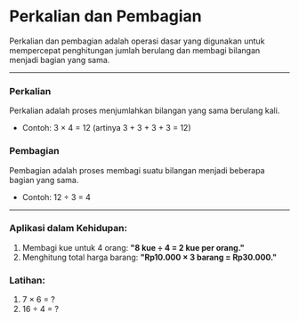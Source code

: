 # Perkalian dan Pembagian

Perkalian dan pembagian adalah operasi dasar yang digunakan untuk mempercepat penghitungan jumlah berulang dan membagi bilangan menjadi bagian yang sama.

---

### Perkalian
Perkalian adalah proses menjumlahkan bilangan yang sama berulang kali.
- Contoh: 3 × 4 = 12 (artinya 3 + 3 + 3 + 3 = 12)

### Pembagian
Pembagian adalah proses membagi suatu bilangan menjadi beberapa bagian yang sama.
- Contoh: 12 ÷ 3 = 4

---

### Aplikasi dalam Kehidupan:
1. Membagi kue untuk 4 orang: **"8 kue ÷ 4 = 2 kue per orang."**
2. Menghitung total harga barang: **"Rp10.000 × 3 barang = Rp30.000."**

### Latihan:
1. 7 × 6 = ?
2. 16 ÷ 4 = ?
